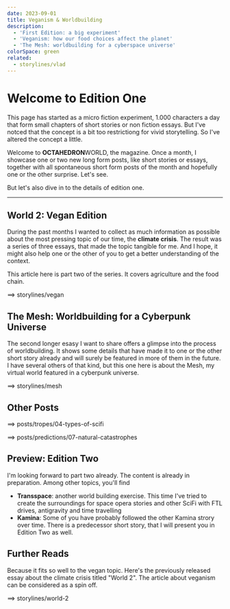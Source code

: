 ```yaml
---
date: 2023-09-01
title: Veganism & Worldbuilding
description:
  - 'First Edition: a big experiment'
  - 'Veganism: how our food choices affect the planet'
  - 'The Mesh: worldbuilding for a cyberspace universe'
colorSpace: green
related:
  - storylines/vlad
---
```


# Welcome to Edition One

This page has started as a micro fiction experiment, 1.000 characters a day that
form small chapters of short stories or non fiction essays. But I've notced that
the concept is a bit too restrictiong for vivid storytelling. So I've altered
the concept a little.

Welcome to **OCTAHEDRON**WORLD, the magazine. Once a month, I showcase one or
two new long form posts, like short stories or essays, together with all
spontaneous short form posts of the month and hopefully one or the other
surprise. Let's see.

But let's also dive in to the details of edition one.

---

## World 2: Vegan Edition

During the past months I wanted to collect as much information as possible about
the most pressing topic of our time, the **climate crisis**. The result was a
series of three essays, that made the topic tangible for me. And I hope, it
might also help one or the other of you to get a better understanding of the
context.

This article here is part two of the series. It covers agriculture and the food
chain.

==> storylines/vegan

## The Mesh: Worldbuilding for a Cyberpunk Universe

The second longer esasy I want to share offers a glimpse into the process of
worldbuilding. It shows some details that have made it to one or the other short
story already and will surely be featured in more of them in the future. I have
several others of that kind, but this one here is about the Mesh, my virtual
world featured in a cyberpunk universe.

==> storylines/mesh

## Other Posts

==> posts/tropes/04-types-of-scifi

==> posts/predictions/07-natural-catastrophes

## Preview: Edition Two

I'm looking forward to part two already. The content is already in preparation.
Among other topics, you'll find

- **Transspace**: another world building exercise. This time I've tried to
  create the surroundings for space opera stories and other SciFi with FTL
  drives, antigravity and time travelling
- **Kamina**: Some of you have probably followed the other Kamina strory over
  time. There is a predecessor short story, that I will present you in Edition
  Two as well.

## Further Reads

Because it fits so well to the vegan topic. Here's the previously released essay
about the climate crisis titled "World 2". The article about veganism can be
considered as a spin off.

==> storylines/world-2

